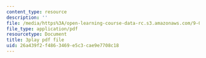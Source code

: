 ```yaml
---
content_type: resource
description: ''
file: /media/https%3A/open-learning-course-data-rc.s3.amazonaws.com/9-04-sensory-systems-fall-2013/26a439f2f4863469e5c3cae9e7708c18_LJZi6CZafms.pdf
file_type: application/pdf
resourcetype: Document
title: 3play pdf file
uid: 26a439f2-f486-3469-e5c3-cae9e7708c18
---
```


